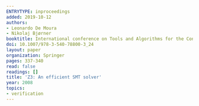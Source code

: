 ```yaml
---
ENTRYTYPE: inproceedings
added: 2019-10-12
authors:
- Leonardo De Moura
- Nikolaj Bjørner
booktitle: International conference on Tools and Algorithms for the Construction and Analysis of Systems
doi: 10.1007/978-3-540-78800-3_24
layout: paper
organization: Springer
pages: 337-340
read: false
readings: []
title: 'Z3: An efficient SMT solver'
year: 2008
topics:
- verification
---
```

